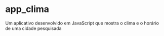 # app_clima
 Um aplicativo desenvolvido em JavaScript que mostra o clima e o horário de uma cidade pesquisada
